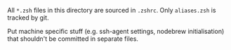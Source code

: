 All `*.zsh` files in this directory are sourced in `.zshrc`. Only `aliases.zsh` is tracked by git.

Put machine specific stuff (e.g. ssh-agent settings, nodebrew initialisation) that shouldn't be committed in separate files.
